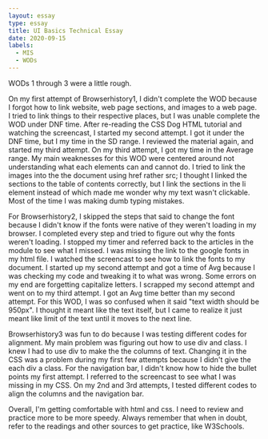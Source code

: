 ```yaml
---
layout: essay
type: essay
title: UI Basics Technical Essay
date: 2020-09-15
labels:
  - MIS
  - WODs
---
```


WODs 1 through 3 were a little rough.

On my first attempt of Browserhistory1, I didn't complete the WOD because I forgot how to link website, web page sections, and images to a web page. I tried to link things to their respective places, but I was unable complete the WOD under DNF time. After re-reading the CSS Dog HTML tutorial and watching the screencast, I started my second attempt. I got it under the DNF time, but I my time in the SD range. I reviewed the material again, and started my third attempt. On my third attempt, I got my time in the Average range. My main weaknesses for this WOD were centered around not understanding what each elements can and cannot do. I tried to link the images into the the document using href rather src; I thought I linked the sections to the table of contents correctly, but I link the sections in the li element instead of <a> which made me wonder why my text wasn't clickable. Most of the time I was making dumb typing mistakes.

For Browserhistory2, I skipped the steps that said to change the font because I didn't know if the fonts were native of they weren't loading in my browser. I completed every step and tried to figure out why the fonts weren't loading. I stopped my timer and referred back to the articles in the module to see what I missed. I was missing the link to the google fonts in my html file. I watched the screencast to see how to link the fonts  to my document. I started up my second attempt and got a time of Avg because I was checking my code and tweaking it to what was wrong. Some errors on my end are forgetting capitalize letters. I scrapped my second attempt and went on to my third attempt. I got an Avg time better than my second attempt. For this WOD, I was so confused when it said "text width should be 950px". I thought it meant like the text itself, but I came to realize it just meant like limit of the text until it moves to the next line. 

Browserhistory3 was fun to do because I was testing different codes for alignment. My main problem was figuring out how to use div and class. I knew I had to use div to make the the columns of text. Changing it in the CSS was a problem during my first few attempts because I didn't give the each div a class. For the navigation bar, I didn't know how to hide the bullet points my first attempt. I referred to the screencast to see what I was missing in my CSS. On my 2nd and 3rd attempts, I tested different codes to align the columns and the navigation bar. 

Overall, I'm getting comfortable with html and css. I need to review and practice more to be more speedy. Always remember that when in doubt, refer to the readings and other sources to get practice, like W3Schools.
